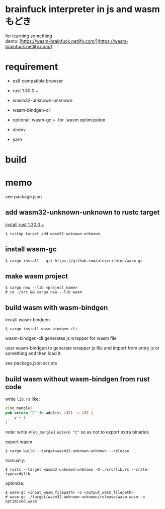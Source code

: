 # brainfuck interpreter in js and wasm もどき
for learning something  
demo: [https://wasm-brainfuck.netlify.com/](https://wasm-brainfuck.netlify.com/)

# requirement
- es6 compatible browser
- rust 1.30.0 +
- wasm32-unknown-unknown
- wasm-bindgen-cli
- optional: wasm-gc <- for .wasm optimization

- direnv
- yarn

# build

# memo

see package.json

## add wasm32-unknown-unknown to rustc target

[install rust 1.30.0 +](https://www.rust-lang.org/tools/install)

```shell
$ rustup target add wasm32-unknown-unknown
```

## install wasm-gc

```shell
$ cargo install --git https://github.com/alexcrichton/wasm-gc
```

## make wasm project

```fish
$ cargo new --lib <project_name>
# cd ./src && cargo new --lib wasm
```

## build wasm with wasm-bindgen
install wasm-bindgen

```shell
$ cargo install wasm-bindgen-cli
```

wasm-bindgen-cli generates js wrapper for wasm file

user wasm-bindgen to generate wrapper js file and import from entry js or something and then load it.

see package.json scripts


## build wasm without wasm-bindgen from rust code

write `lib.rs` like:

```rust
#[no_mangle]
pub extern "C" fn add1(v: i32) -> i32 {
    v + 1
}
```

note: write `#[no_mangle]` `extern "C"` so as not to export extra binaries


export wasm

```shell
$ cargo build --target=wasm32-unknown-unknown --release
```


manually:

```shell
$ rustc --target wasm32-unknown-unknown -O ./src/lib.rs --crate-type=cdylib
```

optimize: 

```shell
$ wasm-gc <input_wasm_filepath> -o <output_wasm_filepath>
# wasm-gc ./target/wasm32-unknown-unknown/release/wasm.wasm -o optimized.wasm
```
